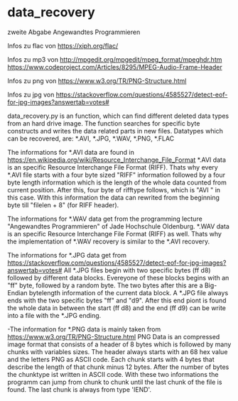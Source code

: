 # data_recovery
zweite Abgabe Angewandtes Programmieren


Infos zu flac von https://xiph.org/flac/

Infos zu mp3 von http://mpgedit.org/mpgedit/mpeg_format/mpeghdr.htm
		https://www.codeproject.com/Articles/8295/MPEG-Audio-Frame-Header

Infos zu png von https://www.w3.org/TR/PNG-Structure.html

Infos zu jpg von https://stackoverflow.com/questions/4585527/detect-eof-for-jpg-images?answertab=votes#


data_recovery.py is an function, which can find different deleted data types from an hard drive image.
The function searches for specific byte constructs and writes the data related parts in new files.
Datatypes which can be recovered, are: *.AVI, *.JPG, *.WAV, *.PNG, *.FLAC

The informations for *.AVI data are found in https://en.wikipedia.org/wiki/Resource_Interchange_File_Format
*.AVI data is an specific Resource Interchange File Format (RIFF). Thats why every *.AVI file starts with a
four byte sized "RIFF" information followed by a four byte length information which is the length of the whole data counted
from current position. After this, four byte of rifftype follows, which is "AVI " in this case. With this information the data 
can rewrited from the beginning byte till "filelen + 8" (for RIFF header). 

The informations for *.WAV data get from the programming lecture "Angewandtes Programmieren" of Jade Hochschule Oldenburg. 
*.WAV data is an specific Resource Interchange File Format (RIFF) as well. Thats why the implementation of *.WAV recovery is similar
to the *.AVI recovery.

The informations for *.JPG data get from https://stackoverflow.com/questions/4585527/detect-eof-for-jpg-images?answertab=votes#
All *.JPG files begin with two specific bytes (ff d8) followed by different data blocks. Evereyone of these blocks begins with
an "ff" byte, followed by a random byte. The two bytes after this are a Big-Endian bytelength information of the current data block.
A *.JPG file always ends with the two specific bytes "ff" and "d9". After this end piont is found the whole data in between the start
(ff d8) and the end (ff d9) can be write into a file with the *.JPG ending.

-The information for *.PNG data is mainly taken from https://www.w3.org/TR/PNG-Structure.html
 PNG Data is an compressed image format that consists of a header of 8 bytes which is followed by many chunks with variables sizes.
 The header always starts with an 68 hex value and the letters PNG as ASCII code. Each chunk starts with 4 bytes that describe the length
 of that chunk minus 12 bytes. After the number of bytes the chunktype ist written in ASCII code. With these two informations 
 the programm can jump from chunk to chunk until the last chunk of the file is found. The last chunk is always from type 'IEND'. 


		
		